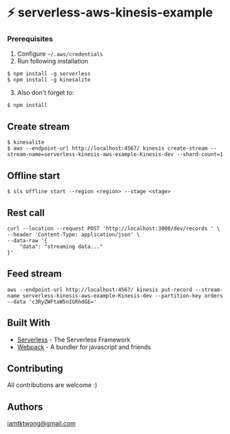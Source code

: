 # ⚡ serverless-aws-kinesis-example


### Prerequisites

1. Configure `~/.aws/credentials`
2. Run following installation

```
$ npm install -g serverless
$ npm install -g kinesalite
```

3. Also don't forget to:

```
$ npm install
```

## Create stream
```
$ kinesalite
$ aws --endpoint-url http://localhost:4567/ kinesis create-stream --stream-name=serverless-kinesis-aws-example-Kinesis-dev --shard-count=1
```

## Offline start

```
$ sls offline start --region <region> --stage <stage>
```

## Rest call
```
curl --location --request POST 'http://localhost:3000/dev/records ' \
--header 'Content-Type: application/json' \
--data-raw '{
    "data": "streaming data..."
}'
```

## Feed stream
```
aws --endpoint-url http://localhost:4567/ kinesis put-record --stream-name serverless-kinesis-aws-example-Kinesis-dev --partition-key orders --data 'c3RyZWFtaW5nIGRhdGE='
```

## Built With

* [Serverless](https://github.com/serverless/serverless) - The Serverless Framework
* [Webpack](https://github.com/webpack/webpack) - A bundler for javascript and friends

## Contributing

All contributions are welcome :)

## Authors

iamtktwong@gmail.com

